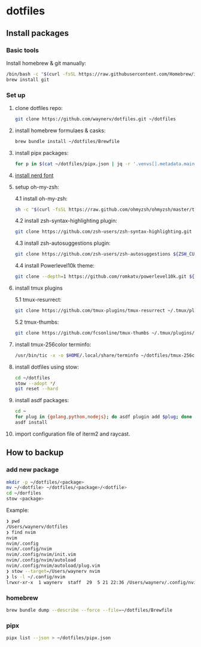 # dotfiles

## Install packages

### Basic tools

Install homebrew & git manually:
```bash
/bin/bash -c "$(curl -fsSL https://raw.githubusercontent.com/Homebrew/install/HEAD/install.sh)"
brew install git 
```

### Set up

1. clone dotfiles repo:

    ```bash
    git clone https://github.com/waynerv/dotfiles.git ~/dotfiles 
    ```

2. install homebrew formulaes & casks:

    ```bash
    brew bundle install ~/dotfiles/Brewfile
    ```

3. install pipx packages:

    ```bash
    for p in $(cat ~/dotfiles/pipx.json | jq -r '.venvs[].metadata.main_package.package_or_url'); do pipx install $p; done
    ```

4. [install nerd font](https://github.com/romkatv/powerlevel10k/blob/master/README.md#meslo-nerd-font-patched-for-powerlevel10k)
 
5. setup oh-my-zsh:

    4.1 install oh-my-zsh:
    ```bash
    sh -c "$(curl -fsSL https://raw.github.com/ohmyzsh/ohmyzsh/master/tools/install.sh)"
    ```
    4.2 install zsh-syntax-highlighting plugin:
    ```bash
    git clone https://github.com/zsh-users/zsh-syntax-highlighting.git ${ZSH_CUSTOM:-~/.oh-my-zsh/custom}/plugins/zsh-syntax-highlighting
    ```
    4.3 install zsh-autosuggestions plugin:
    ```bash
    git clone https://github.com/zsh-users/zsh-autosuggestions ${ZSH_CUSTOM:-~/.oh-my-zsh/custom}/plugins/zsh-autosuggestions
    ```
    4.4 install Powerlevel10k theme:
    ```bash
    git clone --depth=1 https://github.com/romkatv/powerlevel10k.git ${ZSH_CUSTOM:-$HOME/.oh-my-zsh/custom}/themes/powerlevel10k
    ```

6. install tmux plugins
    
    5.1 tmux-resurrect:
    ```bash
    git clone https://github.com/tmux-plugins/tmux-resurrect ~/.tmux/plugins/tmux-resurrect
    ```
    5.2 tmux-thumbs:
    ```bash
    git clone https://github.com/fcsonline/tmux-thumbs ~/.tmux/plugins/tmux-thumbs
    ```

7. install tmux-256color terminfo:
    
    ```bash
    /usr/bin/tic -x -o $HOME/.local/share/terminfo ~/dotfiles/tmux-256color.src
    ```

8. install dotfiles using stow:

    ```bash
    cd ~/dotfiles
    stow --adopt */
    git reset --hard
    ```

9. install asdf packages:

    ```bash
    cd ~
    for plug in {golang,python,nodejs}; do asdf plugin add $plug; done
    asdf install
    ```

10. import configuration file of iterm2 and raycast.

## How to backup

### add new package

```bash
mkdir -p ~/dotfiles/<package>
mv ~/<dotfile> ~/dotfiles/<package>/<dotfile>
cd ~/dorfiles
stow <package>
```
Example:
```bash
❯ pwd
/Users/waynerv/dotfiles
❯ find nvim
nvim
nvim/.config
nvim/.config/nvim
nvim/.config/nvim/init.vim
nvim/.config/nvim/autoload
nvim/.config/nvim/autoload/plug.vim
❯ stow --target=/Users/waynerv nvim
❯ ls -l ~/.config/nvim
lrwxr-xr-x  1 waynerv  staff  29  5 21 22:36 /Users/waynerv/.config/nvim -> ../dotfiles/nvim/.config/nvim
```

### homebrew

```bash
brew bundle dump --describe --force --file=~/dotfiles/Brewfile
```

### pipx

```bash
pipx list --json > ~/dotfiles/pipx.json
```
